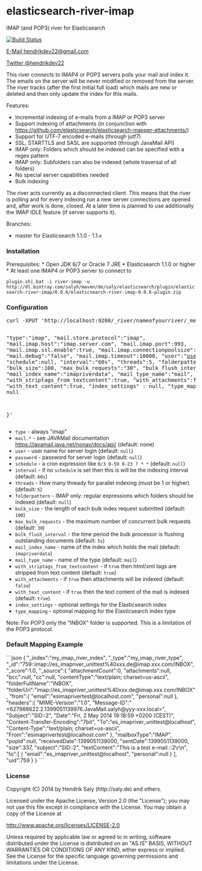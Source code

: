 elasticsearch-river-imap
========================

IMAP (and POP3) river for Elasticsearch

[![Build Status](https://travis-ci.org/salyh/elasticsearch-river-imap.png?branch=master)](https://travis-ci.org/salyh/elasticsearch-river-imap)

<a href="mailto:hendrikdev22@gmail.com">E-Mail hendrikdev22@gmail.com</a><p>
<a href="https://twitter.com/hendrikdev22">Twitter @hendrikdev22</a>

This river connects to IMAP4 or POP3 servers polls your mail and index it. The emails on the server will be never modified or removed from the server.
The river tracks (after the first initial full load) which mails are new or deleted and then only update the index for this mails.

Features:
* Incremental indexing of e-mails from a IMAP or POP3 server
* Support indexing of attachments (in conjunction with https://github.com/elasticsearch/elasticsearch-mapper-attachments/)
* Support for UTF-7 encoded e-mails (through jutf7)
* SSL, STARTTLS and SASL are supported (through JavaMail API)
* IMAP only: Folders which should be indexed can be specified with a regex pattern
* IMAP only: Subfolders can also be indexed (whole traversal of all folders)
* No special server capabilities needed
* Bulk indexing

The river acts currently as a disconnected client. This means that the river is polling and for every indexing run a new server connections are opened and, after work is done, closed.
At a later time is planned to use additionally the IMAP IDLE feature (if server supports it).

Branches:
* master for Elasticsearch 1.1.0 - 1.1.x

<h3>Installation</h3> 
Prerequisites:
* Open JDK 6/7 or Oracle 7 JRE
* Elasticsearch 1.1.0 or higher
* At least one IMAP4 or POP3 server to connect to

``plugin.sh|.bat -i river-imap -u http://dl.bintray.com/salyh/maven/de/saly/elasticsearch/plugin/elasticsearch-river-imap/0.0.6/elasticsearch-river-imap-0.0.6-plugin.zip``

<h3>Configuration</h3>
<pre>curl -XPUT 'http://localhost:9200/_river/nameofyourriver/_meta' -d '{

   "type":"imap",
   "mail.store.protocol":"imap",
   "mail.imap.host":"imap.server.com",
   "mail.imap.port":993,
   "mail.imap.ssl.enable":true,
   "mail.imap.connectionpoolsize":"3",
   "mail.debug":"false",
   "mail.imap.timeout":10000,
   "user":"user@domain.com",
   "password":"secret",
   "schedule":null,
   "interval":"60s",
   "threads":5,
   "folderpattern":null,
   "bulk_size":100,
   "max_bulk_requests":"30",
   "bulk_flush_interval":"5s",
   "mail_index_name":"imapriverdata",
   "mail_type_name":"mail",
   "with_striptags_from_textcontent":true,
   "with_attachments":false,
   "with_text_content":true,
   "index_settings" : null,
   "type_mapping" : null
   
}'</pre>

* ``type`` - always "imap"
* ``mail.*`` - see JAVAMail documentation https://javamail.java.net/nonav/docs/api/  (default: none)
* ``user`` - user name for server login (default: ``null``)
* ``password`` - password for server login (default: ``null``)
* ``schedule`` - a cron expression like ``0/3 0-59 0-23 ? * *`` (default: ``null``)
* ``interval`` - if no ``schedule`` is set then this is will be the indexing interval (default: ``60s``)
* ``threads`` - How many thready for parallel indexing (must be 1 or higher) (default: ``5``)
* ``folderpattern`` - IMAP only: regular expressions which folders should be indexed (default: ``null``)
* ``bulk_size`` - the length of each bulk index request submitted (default: ``100``)
* ``max_bulk_requests`` - the maximum number of concurrent bulk requests (default: ``30``)
* ``bulk_flush_interval`` - the time period the bulk processor is flushing outstanding documents (default: ``5s``)
* ``mail_index_name`` - name of the index which holds the mail (default: ``imapriverdata``)
* ``mail_type_name`` - name of the type (default: ``mail``)
* ``with_striptags_from_textcontent`` - if ``true`` then html/xml tags are stripped from text content (default: ``true``)
* ``with_attachments`` - if ``true`` then attachments will be indexed (default: ``false``)
* ``with_text_content`` - if ``true`` then the text content of the mail is indexed (default: ``true``)
* ``index_settings`` - optional settings for the Elasticsearch index
* ``type_mapping`` - optional mapping for the Elasticsearch index type

Note: For POP3 only the "INBOX" folder is supported. This is a limitation of the POP3 protocol.

<h3>Default Mapping Example</h3>
```json
{
   "_index":"my_imap_river_index",
   "_type":"my_imap_river_type",
   "_id":"759::imap://es_imapriver_unittest%40xxx.de@imap.xxx.com/INBOX",
   "_score":1.0,
   "_source":{
      "attachmentCount":0,
      "attachments":null,
      "bcc":null,
      "cc":null,
      "contentType":"text/plain; charset=us-ascii",
      "folderFullName":"INBOX",
      "folderUri":"imap://es_imapriver_unittest%40xxx.de@imap.xxx.com/INBOX",
      "from":{
         "email":"esimaprivertest@localhost.com",
         "personal":null
      },
      "headers":{
         "MIME-Version":"1.0",
         "Message-ID":"<627988622.2.1399051139976.JavaMail.salyh@yyy-xxx.local>",
         "Subject":"SID::2",
         "Date":"Fri, 2 May 2014 19:18:59 +0200 (CEST)",
         "Content-Transfer-Encoding":"7bit",
         "To":"es_imapriver_unittest@localhost",
         "Content-Type":"text/plain; charset=us-ascii",
         "From":"esimaprivertest@localhost.com"
      },
      "mailboxType":"IMAP",
      "popId":null,
      "receivedDate":1399051139000,
      "sentDate":1399051139000,
      "size":337,
      "subject":"SID::2",
      "textContent":"This is a test e-mail.::2\r\n",
      "to":[
         {
            "email":"es_imapriver_unittest@localhost",
            "personal":null
         }
      ],
      "uid":759
   }
}
```

<h3>License</h3> 
Copyright (C) 2014 by Hendrik Saly (http://saly.de) and others.

Licensed under the Apache License, Version 2.0 (the "License"); you
may not use this file except in compliance with the License. You may
obtain a copy of the License at

http://www.apache.org/licenses/LICENSE-2.0

Unless required by applicable law or agreed to in writing, software
distributed under the License is distributed on an "AS IS" BASIS,
WITHOUT WARRANTIES OR CONDITIONS OF ANY KIND, either express or
implied. See the License for the specific language governing permissions
and limitations under the License.